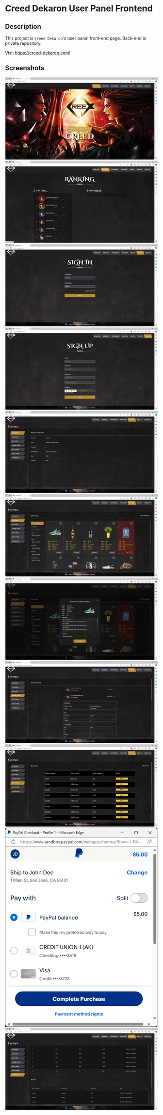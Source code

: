 # Creed Dekaron User Panel Frontend

## Description

This project is `Creed Dekaron`'s user panel front-end page. Back-end is private repository.

Visit <https://creed-dekaron.com>!

## Screenshots

![sshots](./screenshots/00.png)
![sshots](./screenshots/01.png)
![sshots](./screenshots/02.png)
![sshots](./screenshots/03.png)
![sshots](./screenshots/04.png)
![sshots](./screenshots/05.png)
![sshots](./screenshots/06.png)
![sshots](./screenshots/07.png)
![sshots](./screenshots/08.png)
![sshots](./screenshots/09.png)
![sshots](./screenshots/10.png)
                            